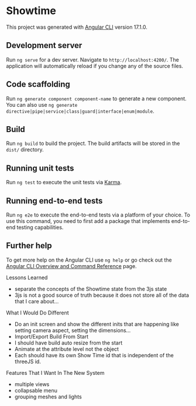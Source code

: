 # Showtime

This project was generated with [Angular CLI](https://github.com/angular/angular-cli) version 17.1.0.

## Development server

Run `ng serve` for a dev server. Navigate to `http://localhost:4200/`. The application will automatically reload if you change any of the source files.

## Code scaffolding

Run `ng generate component component-name` to generate a new component. You can also use `ng generate directive|pipe|service|class|guard|interface|enum|module`.

## Build

Run `ng build` to build the project. The build artifacts will be stored in the `dist/` directory.

## Running unit tests

Run `ng test` to execute the unit tests via [Karma](https://karma-runner.github.io).

## Running end-to-end tests

Run `ng e2e` to execute the end-to-end tests via a platform of your choice. To use this command, you need to first add a package that implements end-to-end testing capabilities.

## Further help

To get more help on the Angular CLI use `ng help` or go check out the [Angular CLI Overview and Command Reference](https://angular.io/cli) page.


Lessons Learned

- separate the concepts of the Showtime state from the
3js state
- 3js is not a good source of truth because it does not store
all of the data that I care about...

What I Would Do Different

- Do an init screen and show the different inits that are
happening like setting camera aspect, setting the dimensions...
- Import/Export Build From Start
- I should have build auto resize from the start
- Animate at the attribute level not the object
- Each should have its own Show Time id that is independent
of the threeJS id.

Features That I Want In The New System

- multiple views
- collapsable menu
- grouping meshes and lights